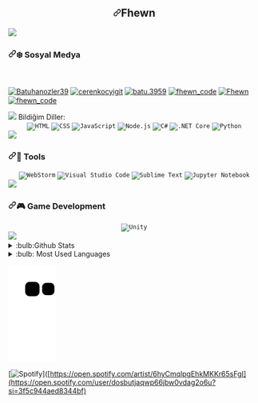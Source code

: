 <h2 align="center" dir="auto"><a id="user-content-Fhewn" class="anchor" aria-hidden="true" href="#Fhewn"><svg class="octicon octicon-link" viewBox="0 0 16 16" version="1.1" width="16" height="16" aria-hidden="true"><path fill-rule="evenodd" d="M7.775 3.275a.75.75 0 001.06 1.06l1.25-1.25a2 2 0 112.83 2.83l-2.5 2.5a2 2 0 01-2.83 0 .75.75 0 00-1.06 1.06 3.5 3.5 0 004.95 0l2.5-2.5a3.5 3.5 0 00-4.95-4.95l-1.25 1.25zm-4.69 9.64a2 2 0 010-2.83l2.5-2.5a2 2 0 012.83 0 .75.75 0 001.06-1.06 3.5 3.5 0 00-4.95 0l-2.5 2.5a3.5 3.5 0 004.95 4.95l1.25-1.25a.75.75 0 00-1.06-1.06l-1.25 1.25a2 2 0 01-2.83 0z"></path></svg></a>Fhewn</h2>


<img src="https://user-images.githubusercontent.com/74038190/212748842-9fcbad5b-6173-4175-8a61-521f3dbb7514.gif" style="max-width: 100%; display: inline-block;" data-target="animated-image.originalImage">

<h3 tabindex="-1" dir="auto"><a id="user-content--tools" class="anchor" aria-label="Heading link" href="#-tools"><svg class="octicon octicon-link" viewBox="0 0 16 16" version="1.1" width="16" height="16" aria-hidden="true"><path d="m7.775 3.275 1.25-1.25a3.5 3.5 0 1 1 4.95 4.95l-2.5 2.5a3.5 3.5 0 0 1-4.95 0 .751.751 0 0 1 .018-1.042.751.751 0 0 1 1.042-.018 1.998 1.998 0 0 0 2.83 0l2.5-2.5a2.002 2.002 0 0 0-2.83-2.83l-1.25 1.25a.751.751 0 0 1-1.042-.018.751.751 0 0 1-.018-1.042Zm-4.69 9.64a1.998 1.998 0 0 0 2.83 0l1.25-1.25a.751.751 0 0 1 1.042.018.751.751 0 0 1 .018 1.042l-1.25 1.25a3.5 3.5 0 1 1-4.95-4.95l2.5-2.5a3.5 3.5 0 0 1 4.95 0 .751.751 0 0 1-.018 1.042.751.751 0 0 1-1.042.018 1.998 1.998 0 0 0-2.83 0l-2.5 2.5a1.998 1.998 0 0 0 0 2.83Z"></path></svg></a><g-emoji class="g-emoji" alias="hammer" fallback-src="https://github.githubassets.com/images/icons/emoji/unicode/1f528.png">❄️</g-emoji> Sosyal Medya</h3>
</br>
<p align="left" dir="auto">
<a href="https://twitter.com/Batuhanozler39" rel="nofollow"><img align="center" src="https://raw.githubusercontent.com/rahuldkjain/github-profile-readme-generator/master/src/images/icons/Social/twitter.svg" alt="Batuhanozler39"" height="30" width="40" style="max-width: 100%;"></a>
<a href="https://www.linkedin.com/in/batuhan-%C3%B6zler-00b96a248/" rel="nofollow"><img align="center" src="https://raw.githubusercontent.com/rahuldkjain/github-profile-readme-generator/master/src/images/icons/Social/linked-in-alt.svg" alt="cerenkocyigit" height="30" width="40" style="max-width: 100%;"></a>
<a href="https://instagram.com/batu.3959" rel="nofollow"><img align="center" src="https://raw.githubusercontent.com/rahuldkjain/github-profile-readme-generator/master/src/images/icons/Social/instagram.svg" alt="batu.3959" height="30" width="40" style="max-width: 100%;"></a>
<a href="https://www.instagram.com/fhewn_code" rel="nofollow"><img align="center" src="https://raw.githubusercontent.com/rahuldkjain/github-profile-readme-generator/master/src/images/icons/Social/instagram.svg" alt="fhewn_code" height="30" width="40" style="max-width: 100%;"></a>
<a href="https://open.spotify.com/user/dosbutjaqwp66jbw0vdag2o6u?si=3f5c944aed8344bf" rel="nofollow"><img align="center" src="https://raw.githubusercontent.com/rahuldkjain/github-profile-readme-generator/master/src/images/icons/Social/spotify.svg" alt="Fhewn" height="30" width="40" style="max-width: 100%;"></a>
<a href="https://discord.com/users/1042917116434722936" rel="nofollow"><img align="center" src="https://raw.githubusercontent.com/rahuldkjain/github-profile-readme-generator/master/src/images/icons/Social/discord.svg" alt="fhewn_code" height="30" width="40" style="max-width: 100%;"></a>
 </p>
<img src="https://user-images.githubusercontent.com/74038190/212284100-561aa473-3905-4a80-b561-0d28506553ee.gif" style="max-width: 100%; display: inline-block;" data-target="animated-image.originalImage">
Bildiğim Diller:
<div align="center">
	<code><img height="50" src="https://user-images.githubusercontent.com/25181517/192158954-f88b5814-d510-4564-b285-dff7d6400dad.png" alt="HTML" title="HTML" /></code>
	<code><img height="50" src="https://user-images.githubusercontent.com/25181517/183898674-75a4a1b1-f960-4ea9-abcb-637170a00a75.png" alt="CSS" title="CSS" /></code>
	<code><img height="50" src="https://user-images.githubusercontent.com/25181517/117447155-6a868a00-af3d-11eb-9cfe-245df15c9f3f.png" alt="JavaScript" title="JavaScript" /></code>
	<code><img height="50" src="https://user-images.githubusercontent.com/25181517/183568594-85e280a7-0d7e-4d1a-9028-c8c2209e073c.png" alt="Node.js" title="Node.js" /></code>
	<code><img height="50" src="https://user-images.githubusercontent.com/25181517/121405384-444d7300-c95d-11eb-959f-913020d3bf90.png" alt="C#" title="C#" /></code>
	<code><img height="50" src="https://user-images.githubusercontent.com/25181517/121405754-b4f48f80-c95d-11eb-8893-fc325bde617f.png" alt=".NET Core" title=".NET Core" /></code>
	<code><img height="50" src="https://user-images.githubusercontent.com/25181517/183423507-c056a6f9-1ba8-4312-a350-19bcbc5a8697.png" alt="Python" title="Python" /></code>

</div>

<img src="https://user-images.githubusercontent.com/74038190/212284100-561aa473-3905-4a80-b561-0d28506553ee.gif" style="max-width: 100%; display: inline-block;" data-target="animated-image.originalImage">

<h3 tabindex="-1" dir="auto"><a id="user-content--tools" class="anchor" aria-label="Heading link" href="#-tools"><svg class="octicon octicon-link" viewBox="0 0 16 16" version="1.1" width="16" height="16" aria-hidden="true"><path d="m7.775 3.275 1.25-1.25a3.5 3.5 0 1 1 4.95 4.95l-2.5 2.5a3.5 3.5 0 0 1-4.95 0 .751.751 0 0 1 .018-1.042.751.751 0 0 1 1.042-.018 1.998 1.998 0 0 0 2.83 0l2.5-2.5a2.002 2.002 0 0 0-2.83-2.83l-1.25 1.25a.751.751 0 0 1-1.042-.018.751.751 0 0 1-.018-1.042Zm-4.69 9.64a1.998 1.998 0 0 0 2.83 0l1.25-1.25a.751.751 0 0 1 1.042.018.751.751 0 0 1 .018 1.042l-1.25 1.25a3.5 3.5 0 1 1-4.95-4.95l2.5-2.5a3.5 3.5 0 0 1 4.95 0 .751.751 0 0 1-.018 1.042.751.751 0 0 1-1.042.018 1.998 1.998 0 0 0-2.83 0l-2.5 2.5a1.998 1.998 0 0 0 0 2.83Z"></path></svg></a><g-emoji class="g-emoji" alias="hammer" fallback-src="https://github.githubassets.com/images/icons/emoji/unicode/1f528.png">🔨</g-emoji> Tools</h3>

<div align="center">
	<code><img height="50" src="https://user-images.githubusercontent.com/25181517/192108893-b1eed3c7-b2c4-4e1c-9e9f-c7e83637b33d.png" alt="WebStorm" title="WebStorm" /></code>
	<code><img height="50" src="https://user-images.githubusercontent.com/25181517/192108891-d86b6220-e232-423a-bf5f-90903e6887c3.png" alt="Visual Studio Code" title="Visual Studio Code" /></code>
	<code><img height="50" src="https://user-images.githubusercontent.com/25181517/190887576-6653f877-8439-4521-82f3-403086ead892.png" alt="Sublime Text" title="Sublime Text" /></code>
	<code><img height="50" src="https://user-images.githubusercontent.com/25181517/183914128-3fc88b4a-4ac1-40e6-9443-9a30182379b7.png" alt="Jupyter Notebook" title="Jupyter Notebook" /></code>
</div>
<img src="https://user-images.githubusercontent.com/74038190/212284100-561aa473-3905-4a80-b561-0d28506553ee.gif" style="max-width: 100%; display: inline-block;" data-target="animated-image.originalImage">
<h3 tabindex="-1" dir="auto"><a id="user-content--tools" class="anchor" aria-label="Heading link" href="#-tools"><svg class="octicon octicon-link" viewBox="0 0 16 16" version="1.1" width="16" height="16" aria-hidden="true"><path d="m7.775 3.275 1.25-1.25a3.5 3.5 0 1 1 4.95 4.95l-2.5 2.5a3.5 3.5 0 0 1-4.95 0 .751.751 0 0 1 .018-1.042.751.751 0 0 1 1.042-.018 1.998 1.998 0 0 0 2.83 0l2.5-2.5a2.002 2.002 0 0 0-2.83-2.83l-1.25 1.25a.751.751 0 0 1-1.042-.018.751.751 0 0 1-.018-1.042Zm-4.69 9.64a1.998 1.998 0 0 0 2.83 0l1.25-1.25a.751.751 0 0 1 1.042.018.751.751 0 0 1 .018 1.042l-1.25 1.25a3.5 3.5 0 1 1-4.95-4.95l2.5-2.5a3.5 3.5 0 0 1 4.95 0 .751.751 0 0 1-.018 1.042.751.751 0 0 1-1.042.018 1.998 1.998 0 0 0-2.83 0l-2.5 2.5a1.998 1.998 0 0 0 0 2.83Z"></path></svg></a><g-emoji class="g-emoji" alias="hammer" fallback-src="https://github.githubassets.com/images/icons/emoji/unicode/1f528.png">🎮</g-emoji> Game Development</h3>
<div align="center">
	<code><img height="50" src="https://user-images.githubusercontent.com/25181517/193427941-9437dbbe-376f-40dc-9573-0ef5c02a26a7.png" alt="Unity" title="Unity" /></code>
</div>
<img src="https://user-images.githubusercontent.com/74038190/212284100-561aa473-3905-4a80-b561-0d28506553ee.gif" style="max-width: 100%; display: inline-block;" data-target="animated-image.originalImage">


<details>
 <summary>:bulb:Github Stats</summary>
 <img src="https://github-readme-stats.vercel.app/api?username=Fhewn&theme=redical">
 </details>


<details>
 <summary>:bulb: Most Used Languages</summary>
 <img src="https://github-readme-stats.vercel.app/api/top-langs/?username=Fhewn&layout=compact">
 </details>
	

<a target="_blank" rel="noopener noreferrer" href="https://github.com/madushadhanushka/github-readme/blob/output/github-contribution-snake.svg"><img src="https://github.com/madushadhanushka/github-readme/raw/output/github-contribution-snake.svg" alt="Snake animation" style="max-width: 100%;"></a>

	
[![Spotify](https://novatorem.bgstatic.vercel.app/api/spotify)]([https://open.spotify.com/artist/6hyCmqlpgEhkMKKr65sFgI](https://open.spotify.com/user/dosbutjaqwp66jbw0vdag2o6u?si=3f5c944aed8344bf)

